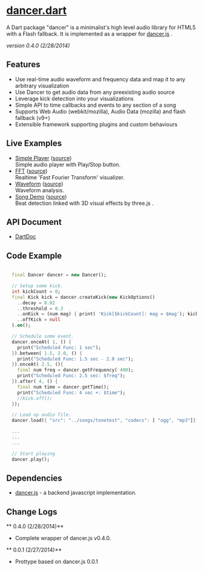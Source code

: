 # [dancer.dart](http://github.com/hyamamoto/dancer.dart)

A Dart package "dancer" is a minimalist's high level audio library for HTML5 with a Flash fallback. It is implemented as a wrapper for [dancer.js](https://github.com/jsantell/dancer.js) .

_version 0.4.0 (2/28/2014)_

Features
---
* Use real-time audio waveform and frequency data and map it to any arbitrary visualization
* Use Dancer to get audio data from any preexisting audio source
* Leverage kick detection into your visualizations
* Simple API to time callbacks and events to any section of a song
* Supports Web Audio (webkit/mozilla), Audio Data (mozilla) and flash fallback (v9+)
* Extensible framework supporting plugins and custom behaviours

Live Examples
---

* [Simple Player](http://freepress.jp/dev/dancer.dart/examples/play_stop/play_stop.html) ([source](http://github.com/hyamamoto/dancer.dart/tree/master/web/play_stop/))  
    Simple audio player with Play/Stop button.
* [FFT](http://freepress.jp/dev/dancer.dart/examples/fft/fft.html) ([source](http://github.com/hyamamoto/dancer.dart/tree/master/web/fft/))  
    Realtime 'Fast Fourier Transform' visualizer.
* [Waveform](http://freepress.jp/dev/dancer.dart/examples/waveform/waveform.html) ([source](http://github.com/hyamamoto/dancer.dart/tree/master/web/waveform/))  
    Waveform analysis.
* [Song Demo](http://freepress.jp/dev/dancer.dart/examples/song_demo/song_demo.html) ([source](http://github.com/hyamamoto/dancer.dart/tree/master/web/song_demo/))  
    Beat detection linked with 3D visual effects by three.js .

API Document
---

* [DartDoc](http://htmlpreview.github.com/?http://github.com/hyamamoto/dancer.dart/blob/master/docs/dancer.html)

Code Example
---

```dart

  final Dancer dancer = new Dancer();

  // Setup some kick.
  int kickCount = 0;
  final Kick kick = dancer.createKick(new KickOptions()
    ..decay = 0.02
    ..threshold = 0.3
    ..onKick = (num mag) { print( 'Kick[$kickCount]: mag = $mag'); kickCount++; }
    ..offKick = null
  ).on();

  // Schedule some event.
  dancer.onceAt( 1, () {
    print("Scheduled Func: 1 sec");
  }).between( 1.5, 2.0, () {
    print("Scheduled Func: 1.5 sec - 2.0 sec");
  }).onceAt( 2.5, (){
    final num freq = dancer.getFrequency( 400);
    print("Scheduled Func: 2.5 sec: $freq");
  }).after( 4, () {
    final num time = dancer.getTime();
    print("Scheduled Func: 4 sec +: $time");
    //kick.off();
  });

  // Load up audio file.
  dancer.load({ "src": "../songs/tonetest", "codecs": [ "ogg", "mp3"]});

  ...
  ...
  ...

  // Start playing  
  dancer.play();
```


Dependencies
---

* [dancer.js](https://github.com/jsantell/dancer.js/) - a backend javascript implementation.

Change Logs
----

** 0.4.0 (2/28/2014)**  
* Complete wrapper of dancer.js v0.4.0.
    
** 0.0.1 (2/27/2014)**  
* Prottype based on dancer.js 0.0.1

